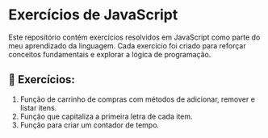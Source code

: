 # Exercícios de JavaScript

Este repositório contém exercícios resolvidos em JavaScript como parte do meu aprendizado da linguagem. Cada exercício foi criado para reforçar conceitos fundamentais e explorar a lógica de programação.

## 📌 Exercícios:
1. Função de carrinho de compras com métodos de adicionar, remover e listar itens.
2. Função que capitaliza a primeira letra de cada item.
3. Função para criar um contador de tempo.

